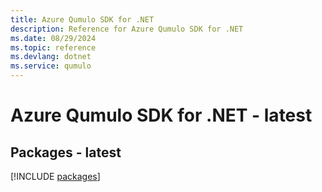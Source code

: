 ```yaml
---
title: Azure Qumulo SDK for .NET
description: Reference for Azure Qumulo SDK for .NET
ms.date: 08/29/2024
ms.topic: reference
ms.devlang: dotnet
ms.service: qumulo
---
```

# Azure Qumulo SDK for .NET - latest
## Packages - latest
[!INCLUDE [packages](qumulo-index.md)]